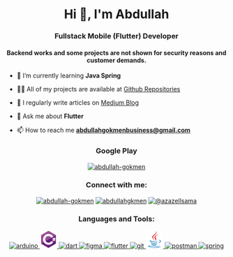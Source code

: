 <h1 align="center">Hi 👋, I'm Abdullah</h1>
<h3 align="center">Fullstack Mobile (Flutter) Developer</h3>
<h4 align="center">Backend works and some projects are not shown for security reasons and customer demands.</h4>

- 🌱 I’m currently learning **Java Spring**

- 👨‍💻 All of my projects are available at [Github Repositories](https://github.com/AzazelSensei?tab=repositories)

- 📝 I regularly write articles on [Medium Blog](https://medium.com/@azazellsama)

- 💬 Ask me about **Flutter**

- 📫 How to reach me **abdullahgokmenbusiness@gmail.com**

<h3 align="center">Google Play</h3>
<p align="center">
<a href="https://play.google.com/store/apps/dev?id=6236335327571324743" target="blank"><img align="center" src="https://play.google/about/howplayworks/static/assets/social/share_google_play_logo.png" alt="abdullah-gokmen" height="40" width="140" /></a>
</p>


<h3 align="center">Connect with me:</h3>
<p align="center">
<a href="https://linkedin.com/in/abdullah-gokmen" target="blank"><img align="center" src="https://raw.githubusercontent.com/rahuldkjain/github-profile-readme-generator/master/src/images/icons/Social/linked-in-alt.svg" alt="abdullah-gokmen" height="30" width="40" /></a>
<a href="https://instagram.com/abdullahgkmen" target="blank"><img align="center" src="https://raw.githubusercontent.com/rahuldkjain/github-profile-readme-generator/master/src/images/icons/Social/instagram.svg" alt="abdullahgkmen" height="30" width="40" /></a>
<a href="https://medium.com/@azazellsama" target="blank"><img align="center" src="https://raw.githubusercontent.com/rahuldkjain/github-profile-readme-generator/master/src/images/icons/Social/medium.svg" alt="@azazellsama" height="30" width="40" /></a>
</p>

<h3 align="center">Languages and Tools:</h3>
<p align="center"> <a href="https://www.arduino.cc/" target="_blank" rel="noreferrer"> <img src="https://cdn.worldvectorlogo.com/logos/arduino-1.svg" alt="arduino" width="40" height="40"/> </a> <a href="https://www.w3schools.com/cs/" target="_blank" rel="noreferrer"> <img src="https://raw.githubusercontent.com/devicons/devicon/master/icons/csharp/csharp-original.svg" alt="csharp" width="40" height="40"/> </a> <a href="https://dart.dev" target="_blank" rel="noreferrer"> <img src="https://www.vectorlogo.zone/logos/dartlang/dartlang-icon.svg" alt="dart" width="40" height="40"/> </a> <a href="https://www.figma.com/" target="_blank" rel="noreferrer"> <img src="https://www.vectorlogo.zone/logos/figma/figma-icon.svg" alt="figma" width="40" height="40"/> </a> <a href="https://flutter.dev" target="_blank" rel="noreferrer"> <img src="https://www.vectorlogo.zone/logos/flutterio/flutterio-icon.svg" alt="flutter" width="40" height="40"/> </a> <a href="https://git-scm.com/" target="_blank" rel="noreferrer"> <img src="https://www.vectorlogo.zone/logos/git-scm/git-scm-icon.svg" alt="git" width="40" height="40"/> </a> <a href="https://www.java.com" target="_blank" rel="noreferrer"> <img src="https://raw.githubusercontent.com/devicons/devicon/master/icons/java/java-original.svg" alt="java" width="40" height="40"/> </a> <a href="https://postman.com" target="_blank" rel="noreferrer"> <img src="https://www.vectorlogo.zone/logos/getpostman/getpostman-icon.svg" alt="postman" width="40" height="40"/> </a> <a href="https://spring.io/" target="_blank" rel="noreferrer"> <img src="https://www.vectorlogo.zone/logos/springio/springio-icon.svg" alt="spring" width="40" height="40"/> </a> </p>
